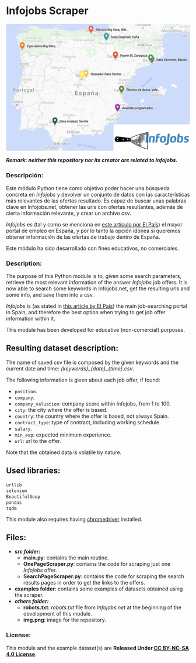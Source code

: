 # Infojobs Scraper

![](others/img.png)

***Remark: neither this repository nor its creator are related to Infojobs.***

### Descripción:

Este módulo Python tiene como objetivo poder hacer una búsqueda concreta en *Infojobs* 
y devolver un conjunto de datos con las características más relevantes de las ofertas resultado.
Es capaz de buscar unas palabras clave en Infojobs.net, 
obtener las urls con ofertas resultantes,
además de cierta información relevante, 
y crear un archivo csv.

*Infojobs* es 
(tal y como se menciona en 
[este artículo por El País](https://cincodias.elpais.com/cincodias/2021/03/11/lifestyle/1615489634_858154.html))
el mayor portal de empleo en España, 
y por lo tanto la opción idónea si queremos obtener información de las ofertas de trabajo dentro de España.

Este módulo ha sido desarrollado con fines educativos,
no comerciales. 

### Description: 

The purpose of this Python module is to, 
given some search parameters, 
retrieve the most relevant information of the answer *Infojobs* job offers.
It is now able to search some keywords in Infojobs.net, 
get the resulting urls and some info, 
and save them into a csv.

*Infojobs* is 
(as stated in 
[this article by El País](https://cincodias.elpais.com/cincodias/2021/03/11/lifestyle/1615489634_858154.html))
the main job-searching portal in Spain, 
and therefore the best option when trying to get job offer information within it.

This module has been developed for educative (non-comercial) purposes.

## Resulting dataset description: 

The name of saved csv file is composed by the given keywords and the current date and time: 
*{keywords}\_{date}\_{time}.csv*.

The following information is given about each job offer, if found: 
* `position`.
* `company`. 
* `company_valuation`: company score within Infojobs, from 1 to 100. 
* `city`: the city where the offer is based. 
* `country`: the country where the offer is based, not always Spain. 
* `contract_type`: type of contract, including working schedule.
* `salary`. 
* `min_exp`: expected minimum experience.
* `url`: url to the offer.

Note that the obtained data is volatile by nature. 

## Used libraries:

```
urllib
selenium
BeautifulSoup
pandas
tqdm
```

This module also requires having [chromedriver](https://sites.google.com/a/chromium.org/chromedriver) installed.

## Files: 

+ ***src folder:*** 
    + **main.py**: contains the main routine. 
    + **OnePageScraper.py**: contains the code for scraping just one *Infojobs* offer.
    + **SearchPageScraper.py**: contains the code for scraping the search results pages in order to get the links to the offers. 
+ **examples folder**: contains some examples of datasets obtained using the scraper.
+ ***others folder:*** 
    + **robots.txt**: *robots.txt* file from *Infojobs.net* at the beginning of the development of this module.
    + **img.png**: image for the repository.

### License:

This module and the example dataset(s) are **Released Under 
[CC BY-NC-SA 4.0 License](https://creativecommons.org/licenses/by-nc-sa/4.0/)**. 